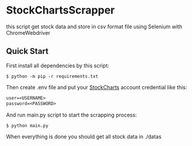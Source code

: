 # StockChartsScrapper
this script get stock data and store in csv format file using Selenium with ChromeWebdriver

## Quick Start

First install all dependencies by this script:
```console
$ python -m pip -r requirements.txt
```


Then create .env file and put your [StockCharts](https://stockcharts.com/) account credential like this:
```txt
user=<USERNAME>
password=<PASSWORD>
```


And run main.py script to start the scrapping process:
```console
$ python main.py
```


When everything is done you should get all stock data in ./datas
